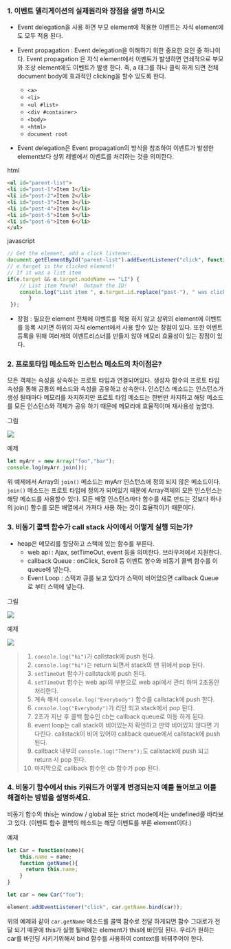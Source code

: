 ### 1. 이벤트 델리게이션의 실제원리와 장점을 설명 하시오
- Event delegation을 사용 하면 부모 element에 적용한 이벤트는 자식 element에도 모두 적용 된다. 
- Event propagation : Event delegation을 이해하기 위한 중요한 요인 중 하나이다. Event propagation 은 자식 element에서 이벤트가 발생하면 연쇄적으로 부모와 조상 element에도 이벤트가 발생 한다. 즉, a 태그를 하나 클릭 하게 되면 전체 document body에 효과적인 clicking을 할수 있도록 한다. 
    - `<a>`
    - `<li>`
    - `<ul #list>`
    - `<div #container>`
    - `<body>`
    - `<html>`
    - `document root`

- Event delegation은 Event propagation의 방식을 참조하여 이벤트가 발생한 element보다 상위 레벨에서 이벤트를 처리하는 것을 의미한다.

html
~~~html
<ul id="parent-list">
<li id="post-1">Item 1</li>
<li id="post-2">Item 2</li>
<li id="post-3">Item 3</li>
<li id="post-4">Item 4</li>
<li id="post-5">Item 5</li>
<li id="post-6">Item 6</li>
</ul>
~~~

javascript
~~~javascript
// Get the element, add a click listener...
document.getElementById("parent-list").addEventListener("click", function(e) {
// e.target is the clicked element!
// If it was a list item
if(e.target && e.target.nodeName == "LI") {
    // List item found!  Output the ID!
    console.log("List item ", e.target.id.replace("post-"), " was clicked!");
       }
 });
~~~

- 장점 : 필요한 element 전체에 이벤트를 적용 하지 않고 상위의 element에 이벤트를 등록 시키면 하위의 자식 element에서 사용 할수 있는 장점이 있다. 또한 이벤트 등록을 위해 여러개의 이벤트리스너를 만들지 않아 메모리 효율성이 있는 장점이 있다.

### 2. 프로토타입 메소드와 인스턴스 메소드의 차이점은?
모든 객체는 속성을 상속하는 프로토 타입과 연결되어있다. 생성자 함수의 프로토 타입 속성을 통해 공통의 메소드와 속성을 공유하고 상속한다. 인스턴스 메소드는 인스턴스가 생성 될때마다 메모리를 차지하지만 프로토 타입 메소드는 한번만 차지하고 해당 메소드를 모든 인스턴스와 객체가 공유 하기 때문에 메모리에 효율적이며 재사용성 높였다.

그림 

<img src="http://poiemaweb.com/img/object_literal_prototype_chaining.png" />

예제
~~~javascript
let myArr = new Array("foo","bar");
console.log(myArr.join());
~~~
위 예제에서 Array의 `join()` 메소드는 myArr 인스턴스에 정의 되지 않은 메소드이다. `join()` 메소드는 프로토 타입에 정의가 되어있기 때문에 Array객체의 모든 인스턴스는 해당 메소드를 사용할수 있다. 모든 배열 인스턴스마다 함수를 새로 만드는 것보다 하나의 join() 함수를 모든 배열에서 가져다 사용 하는 것이 효율적이기 때문이다.



### 3. 비동기 콜백 함수가 call stack 사이에서 어떻게 실행 되는가?

- heap은 메모리를 할당하고 스택에 있는 함수를 부른다.
  - web api : Ajax, setTimeOut, event 등을 의미한다. 브라우저에서 지원한다.
  - callback Queue : onClick, Scroll 등 이벤트 함수와 비동기 콜백 함수를 이 queue에 넣는다.
  - Event Loop : 스택과 큐를 보고 있다가 스택이 비어있으면 callback Queue로 부터 스택에 넣는다.

그림

<img src="http://prashantb.me/content/images/2017/01/js_runtime.png" />

예제

<img src="http://cek.io/images/event-loop/loupe.gif" />

> 1. `console.log("hi")`가 callstack에 push 된다.
> 2. `console.log("hi")`는 return 되면서 stack의 맨 위에서 pop 된다.
> 3. `setTimeOut` 함수가 callstack에 push 된다.
> 4. `setTimeOut` 함수는 web api의 부분으로  web api에서 관리 하며 2초동안 처리한다.
> 5. 계속 해서 `console.log("Everybody")` 함수를 callstack에 push 한다.
> 6. `console.log("Everybody")`가 리턴 되고 stack에서 pop 된다.
> 7. 2초가 지난 후 콜백 함수인 cb는 callback queue로 이동 하게 된다.
> 8. event loop는 call stack이 비어있는지 확인하고 만약 비어있지 않다면 기다린다. callstack이 비어 있어야 callback queue에서 callstack에 push 된다.
> 9. callback 내부의 `console.log("There");`도 callstack에 push 되고 return 시 pop 된다.
> 10. 마지막으로 callback 함수인 cb 함수가 pop 된다.

### 4. 비동기 함수에서 this 키워드가 어떻게 변경되는지 예를 들어보고 이를 해결하는 방법을 설명하세요.

비동기 함수의 this는 window / global 또는 strict mode에서는 undefined를 바라보고 있다. (이벤트 함수 콜백의 메소드는 해당 이벤트를 부른 element이다.)

예제
~~~javascript
let Car = function(name){
	this.name = name;
	function getName(){
      return this.name;
	}
}

let car = new Car("foo");

element.addEventListener("click", car.getName.bind(car));
~~~
위의 예제와 같이 `car.getName` 메소드를 콜백 함수로 전달 하게되면 함수 그대로가 전달 되기 때문에 this가 실행 될때에는 element가 this에 바인딩 된다. 우리가 원하는 car를 바인딩 시키기위해서 bind 함수를 사용하여 context를 바꿔주어야 한다.



